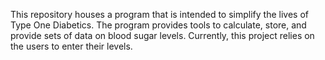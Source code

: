 This repository houses a program that is intended to simplify the lives of Type One Diabetics. The program provides tools to calculate, store, and provide sets of data on blood sugar levels. Currently, this project relies on the users to enter their levels.
